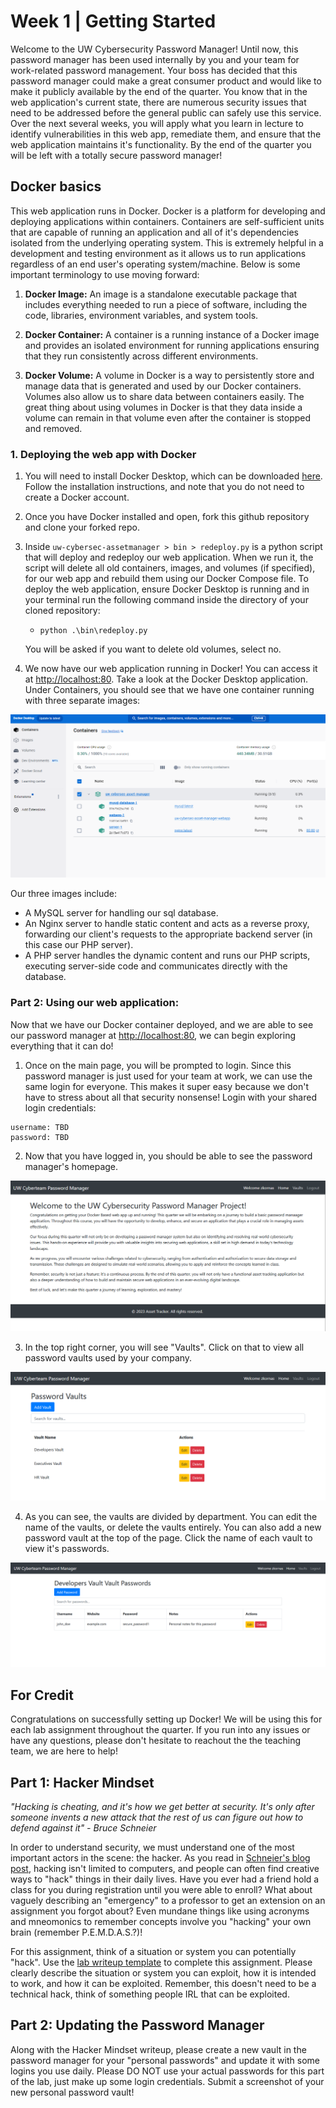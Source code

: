 # Week 1 | Getting Started
Welcome to the UW Cybersecurity Password Manager! Until now, this password manager has been used internally by you and your team for work-related password management. Your boss has decided that this password manager could make a great consumer product and would like to make it publicly available by the end of the quarter. You know that in the web application's current state, there are numerous security issues that need to be addressed before the general public can safely use this service. Over the next several weeks, you will apply what you learn in lecture to identify vulnerabilities in this web app, remediate them, and ensure that the web application maintains it's functionality. By the end of the quarter you will be left with a totally secure password manager!

## Docker basics

This web application runs in Docker. Docker is a platform for developing and deploying applications within containers. Containers are self-sufficient units that are capable of running an application and all of it's dependencies isolated from the underlying operating system. This is extremely helpful in a development and testing environment as it allows us to run applications regardless of an end user's operating system/machine. Below is some important terminology to use moving forward:

1. **Docker Image:** An image is a standalone executable package that includes everything needed to run a piece of software, including the code, libraries, environment variables, and system tools. 

2. **Docker Container:** A container is a running instance of a Docker image and provides an isolated environment for running applications ensuring that they run consistently across different environments. 

3. **Docker Volume:** A volume in Docker is a way to persistently store and manage data that is generated and used by our Docker containers. Volumes also allow us to share data between containers easily. The great thing about using volumes in Docker is that they data inside a volume can remain in that volume even after the container is stopped and removed.

### 1. Deploying the web app with Docker

1. You will need to install Docker Desktop, which can be downloaded [here](https://www.docker.com/products/docker-desktop/). Follow the installation instructions, and note that you do not need to create a Docker account.

2. Once you have Docker installed and open, fork this github repository and clone your forked repo.

3. Inside `uw-cybersec-assetmanager > bin > redeploy.py` is a python script that will deploy and redeploy our web application. When we run it, the script will delete all old containers, images, and volumes (if specified), for our web app and rebuild them using our Docker Compose file. To deploy the web application, ensure Docker Desktop is running and in your terminal run the following command inside the directory of your cloned repository:
    - `python .\bin\redeploy.py`

    You will be asked if you want to delete old volumes, select no. 

4. We now have our web application running in Docker! You can access it at [http://localhost:80](http://localhost:80). Take a look at the Docker Desktop application. Under Containers, you should see that we have one container running with three separate images:

![Docker Container](/lab-writeup-imgs/docker_container.png)

Our three images include:

- A MySQL server for handling our sql database.
- An Nginx server to handle static content and acts as a reverse proxy, forwarding our client's requests to the appropriate backend server (in this case our PHP server).
- A PHP server handles the dynamic content and runs our PHP scripts, executing server-side code and communicates directly with the database.

### Part 2: Using our web application:
Now that we have our Docker container deployed, and we are able to see our password manager at [http://localhost:80](http://localhost:80), we can begin exploring everything that it can do!

1. Once on the main page, you will be prompted to login. Since this password manager is just used for your team at work, we can use the same login for everyone. This makes it super easy because we don't have to stress about all that security nonsense! Login with your shared login credentials:

```
username: TBD
password: TBD
```

2. Now that you have logged in, you should be able to see the password manager's homepage.

![Password Manager Homepage](/lab-writeup-imgs/password_manager_homepage.png)

3. In the top right corner, you will see "Vaults". Click on that to view all password vaults used by your company.

![Password Vaults](/lab-writeup-imgs/password_vaults.png)

4. As you can see, the vaults are divided by department. You can edit the name of the vaults, or delete the vaults entirely. You can also add a new password vault at the top of the page. Click the name of each vault to view it's passwords.

![Developer's Vault](/lab-writeup-imgs/developers_vault.png)


## For Credit
Congratulations on successfully setting up Docker! We will be using this for each lab assignment throughout the quarter. If you run into any issues or have any questions, please don't hesitate to reachout the the teaching team, we are here to help!

## Part 1: Hacker Mindset

*"Hacking is cheating, and it's how we get better at security. It's only after someone invents a new attack that the rest of us can figure out how to defend against it" - Bruce Schneier*

In order to understand security, we must understand one of the most important actors in the scene: the hacker. As you read in [Schneier's blog post](https://www.schneier.com/blog/archives/2006/09/what_is_a_hacke.html), hacking isn't limited to computers, and people can often find creative ways to "hack" things in their daily lives. Have you ever had a friend hold a class for you during registration until you were able to enroll? What about vaguely describing an "emergency" to a professor to get an extension on an assignment you forgot about? Even mundane things like using acronyms and mneomonics to remember concepts involve you "hacking" your own brain (remember P.E.M.D.A.S.?)!

For this assignment, think of a situation or system you can potentially "hack". Use the [lab writeup template](/lab-writeup-imgs/info310-lab-template.docx) to complete this assignment. Please clearly describe the situation or system you can exploit, how it is intended to work, and how it can be exploited. Remember, this doesn't need to be a technical hack, think of something people IRL that can be exploited.

## Part 2: Updating the Password Manager

Along with the Hacker Mindset writeup, please create a new vault in the password manager for your "personal passwords" and update it with some logins you use daily. Please DO NOT use your actual passwords for this part of the lab, just make up some login credentials. Submit a screenshot of your new personal password vault!
